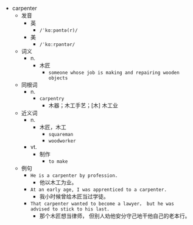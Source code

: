 - carpenter
  - 发音
    - 英
      - `/ˈkɑːpəntə(r)/`
    - 美
      - `/ˈkɑːrpəntər/`
  - 词义
    - n.
      - 木匠
        - `someone whose job is making and repairing wooden objects`
  - 同根词
    - n.
      - `carpentry`
        - 木器；木工手艺；[木] 木工业
  - 近义词
    - n.
      - 木匠，木工
        - `squareman`
        - `woodworker`
    - vt.
      - 制作
        - `to make`
  - 例句
    - `He is a carpenter by profession.`
      - 他以木工为业。
    - `At an early age, I was apprenticed to a carpenter.`
      - 我小时候曾给木匠当过学徒。
    - `That carpenter wanted to become a lawyer， but he was advised to stick to his last.`
      - 那个木匠想当律师， 但别人劝他安分守己地干他自己的老本行。

